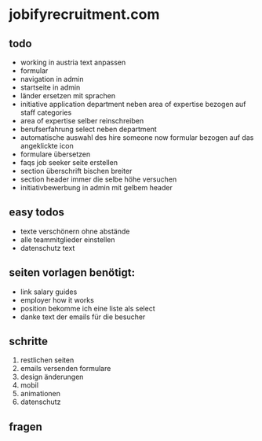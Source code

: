 # jobifyrecruitment.com

## todo
- working in austria text anpassen
- formular
- navigation in admin
- startseite in admin
- länder ersetzen mit sprachen
- initiative application department neben area of expertise bezogen auf staff categories
- area of expertise selber reinschreiben
- berufserfahrung select neben department
- automatische auswahl des hire someone now formular bezogen auf das angeklickte icon
- formulare übersetzen
- faqs job seeker seite erstellen
- section überschrift bischen breiter
- section header immer die selbe höhe versuchen
- initiativbewerbung in admin mit gelbem header

## easy todos
- texte verschönern ohne abstände
- alle teammitglieder einstellen
- datenschutz text


## seiten vorlagen benötigt: 
- link salary guides
- employer how it works
- position bekomme ich eine liste als select
- danke text der emails für die besucher

## schritte
1. restlichen seiten
2. emails versenden formulare
3. design änderungen
4. mobil
5. animationen
6. datenschutz

## fragen
